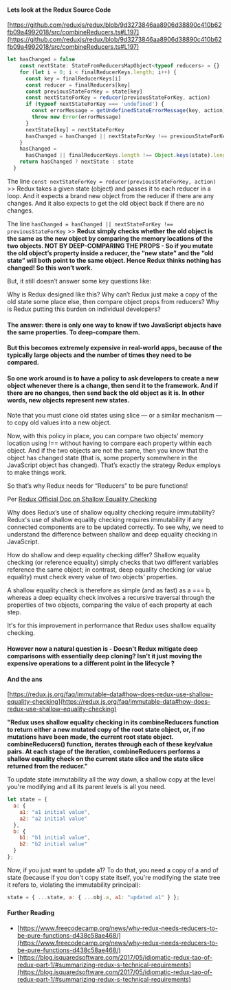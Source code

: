 #### Lets look at the Redux Source Code

[https://github.com/reduxjs/redux/blob/9d3273846aa8906d38890c410b62fb09a4992018/src/combineReducers.ts#L197](https://github.com/reduxjs/redux/blob/9d3273846aa8906d38890c410b62fb09a4992018/src/combineReducers.ts#L197)

```js
let hasChanged = false
    const nextState: StateFromReducersMapObject<typeof reducers> = {}
    for (let i = 0; i < finalReducerKeys.length; i++) {
      const key = finalReducerKeys[i]
      const reducer = finalReducers[key]
      const previousStateForKey = state[key]
      const nextStateForKey = reducer(previousStateForKey, action)
      if (typeof nextStateForKey === 'undefined') {
        const errorMessage = getUndefinedStateErrorMessage(key, action)
        throw new Error(errorMessage)
      }
      nextState[key] = nextStateForKey
      hasChanged = hasChanged || nextStateForKey !== previousStateForKey
    }
    hasChanged =
      hasChanged || finalReducerKeys.length !== Object.keys(state).length
    return hasChanged ? nextState : state
  }

```

The line `const nextStateForKey = reducer(previousStateForKey, action)` >> Redux takes a given state (object) and passes it to each reducer in a loop. And it expects a brand new object from the reducer if there are any changes. And it also expects to get the old object back if there are no changes.

The line `hasChanged = hasChanged || nextStateForKey !== previousStateForKey` >> **Redux simply checks whether the old object is the same as the new object by comparing the memory locations of the two objects. NOT BY DEEP-COMPARING THE PROPS - So if you mutate the old object’s property inside a reducer, the “new state” and the “old state” will both point to the same object. Hence Redux thinks nothing has changed! So this won’t work.**

But, it still doesn’t answer some key questions like:

Why is Redux designed like this?
Why can’t Redux just make a copy of the old state some place else, then compare object props from reducers?
Why is Redux putting this burden on individual developers?

#### The answer: there is only one way to know if two JavaScript objects have the same properties. To deep-compare them.

#### But this becomes extremely expensive in real-world apps, because of the typically large objects and the number of times they need to be compared.

#### So one work around is to have a policy to ask developers to create a new object whenever there is a change, then send it to the framework. And if there are no changes, then send back the old object as it is. In other words, new objects represent new states.

Note that you must clone old states using slice — or a similar mechanism — to copy old values into a new object.

Now, with this policy in place, you can compare two objects’ memory location using !== without having to compare each property within each object. And if the two objects are not the same, then you know that the object has changed state (that is, some property somewhere in the JavaScript object has changed). That’s exactly the strategy Redux employs to make things work.

So that’s why Redux needs for “Reducers” to be pure functions!

Per [Redux Official Doc on Shallow Equality Checking](https://redux.js.org/faq/immutable-data#why-does-reduxs-use-of-shallow-equality-checking-require-immutability)

Why does Redux’s use of shallow equality checking require immutability?
Redux's use of shallow equality checking requires immutability if any connected components are to be updated correctly. To see why, we need to understand the difference between shallow and deep equality checking in JavaScript.

How do shallow and deep equality checking differ?
Shallow equality checking (or reference equality) simply checks that two different variables reference the same object; in contrast, deep equality checking (or value equality) must check every value of two objects' properties.

A shallow equality check is therefore as simple (and as fast) as a === b, whereas a deep equality check involves a recursive traversal through the properties of two objects, comparing the value of each property at each step.

It's for this improvement in performance that Redux uses shallow equality checking.

#### However now a natural question is - Doesn't Redux mitigate deep comparisons with essentially deep cloning? Isn't it just moving the expensive operations to a different point in the lifecycle ?

#### And the ans

[https://redux.js.org/faq/immutable-data#how-does-redux-use-shallow-equality-checking](https://redux.js.org/faq/immutable-data#how-does-redux-use-shallow-equality-checking)

**"Redux uses shallow equality checking in its combineReducers function to return either a new mutated copy of the root state object, or, if no mutations have been made, the current root state object. combineReducers() function, iterates through each of these key/value pairs. At each stage of the iteration, combineReducers performs a shallow equality check on the current state slice and the state slice returned from the reducer."**

To update state immutability all the way down, a shallow copy at the level you're modifying and all its parent levels is all you need.

```js
let state = {
  a: {
    a1: "a1 initial value",
    a2: "a2 initial value"
  },
  b: {
    b1: "b1 initial value",
    b2: "b2 initial value"
  }
};
```

Now, if you just want to update a1? To do that, you need a copy of a and of state (because if you don't copy state itself, you're modifying the state tree it refers to, violating the immutability principal):

```js
state = { ...state, a: { ...obj.a, a1: "updated a1" } };
```

#### Further Reading

- [https://www.freecodecamp.org/news/why-redux-needs-reducers-to-be-pure-functions-d438c58ae468/](https://www.freecodecamp.org/news/why-redux-needs-reducers-to-be-pure-functions-d438c58ae468/)
- [https://blog.isquaredsoftware.com/2017/05/idiomatic-redux-tao-of-redux-part-1/#summarizing-redux-s-technical-requirements](https://blog.isquaredsoftware.com/2017/05/idiomatic-redux-tao-of-redux-part-1/#summarizing-redux-s-technical-requirements)
